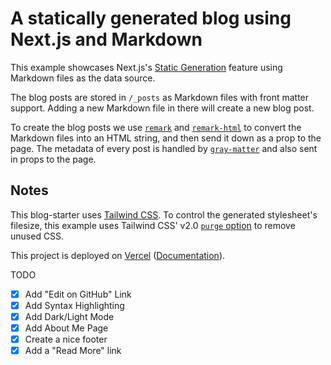 # A statically generated blog using Next.js and Markdown

This example showcases Next.js's [Static Generation](https://nextjs.org/docs/basic-features/pages) feature using Markdown files as the data source.

The blog posts are stored in `/_posts` as Markdown files with front matter support. Adding a new Markdown file in there will create a new blog post.

To create the blog posts we use [`remark`](https://github.com/remarkjs/remark) and [`remark-html`](https://github.com/remarkjs/remark-html) to convert the Markdown files into an HTML string, and then send it down as a prop to the page. The metadata of every post is handled by [`gray-matter`](https://github.com/jonschlinkert/gray-matter) and also sent in props to the page.

## Notes

This blog-starter uses [Tailwind CSS](https://tailwindcss.com). To control the generated stylesheet's filesize, this example uses Tailwind CSS' v2.0 [`purge` option](https://tailwindcss.com/docs/controlling-file-size/#removing-unused-css) to remove unused CSS.

This project is deployed on [Vercel](https://vercel.com/new?utm_source=github&utm_medium=readme&utm_campaign=next-example) ([Documentation](https://nextjs.org/docs/deployment)).

TODO

- [X] Add "Edit on GitHub" Link
- [X] Add Syntax Highlighting
- [X] Add Dark/Light Mode
- [X] Add About Me Page
- [X] Create a nice footer
- [X] Add a "Read More" link
